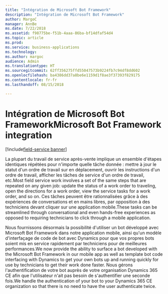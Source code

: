 ```yaml
---
title: "Intégration de Microsoft Bot Framework"
description: "Intégration de Microsoft Bot Framework"
author: MargoC
manager: AnnBe
ms.date: 7/22/2018
ms.assetid: f98775be-f51b-4aaa-86ba-bf14dfaf54d4
ms.topic: article
ms.prod: 
ms.service: business-applications
ms.technology: 
ms.author: margoc
audience: Admin
ms.translationtype: HT
ms.sourcegitcommit: 62ff356275ffd55047573b9224fb7c94df8dd602
ms.openlocfilehash: ba4386dd37a8be6e1159d1f8ae3f37393f829175
ms.contentlocale: fr-fr
ms.lasthandoff: 08/15/2018

---
```

#  <a name="microsoft-bot-framework-integration"></a><span data-ttu-id="e9d97-103">Intégration de Microsoft Bot Framework</span><span class="sxs-lookup"><span data-stu-id="e9d97-103">Microsoft Bot Framework integration</span></span>

[!include[field-service banner](../../../includes/field-service.md)]




<span data-ttu-id="e9d97-104">La plupart du travail de service après-vente implique un ensemble d'étapes identiques répétées pour n'importe quelle tâche donnée : mettre à jour le statut d'un ordre de travail sur en déplacement, ouvrir les instructions d'un ordre de travail, afficher les tâches de service d'un ordre de travail, etc.</span><span class="sxs-lookup"><span data-stu-id="e9d97-104">Most field service work involves a set of the same steps that are repeated on any given job: update the status of a work order to traveling, open the directions for a work order, view the service tasks for a work order, and so on.</span></span> <span data-ttu-id="e9d97-105">Ces tâches peuvent être rationnalisées grâce à des expériences de conversations et en mains libres, par opposition à des techniciens devant cliquer sur une application mobile.</span><span class="sxs-lookup"><span data-stu-id="e9d97-105">These tasks can be streamlined through conversational and even hands-free experiences as opposed to requiring technicians to click through a mobile application.</span></span> 

<span data-ttu-id="e9d97-106">Nous fournissons désormais la possibilité d'utiliser un bot développé avec Microsoft Bot Framework dans notre application mobile, ainsi qu'un modèle d'interfaçage de code de bot avec Dynamics pour que vos propres bots soient mis en service rapidement par techniciens pour de meilleures performances.</span><span class="sxs-lookup"><span data-stu-id="e9d97-106">We now provide the ability to surface a bot developed with the Microsoft Bot Framework in our mobile app as well as template bot code interfacing with Dynamics to get your own bots up and running quickly for use by technicians to get their work done faster.</span></span> <span data-ttu-id="e9d97-107">Nous gérons l'authentification de votre bot auprès de votre organisation Dynamics 365 CE afin que l'utilisateur n'ait pas besoin de s'authentifier une seconde fois.</span><span class="sxs-lookup"><span data-stu-id="e9d97-107">We handle the authentication of your bot to your Dynamics 365 CE organization so that there is no need to have the user authenticate twice.</span></span>




